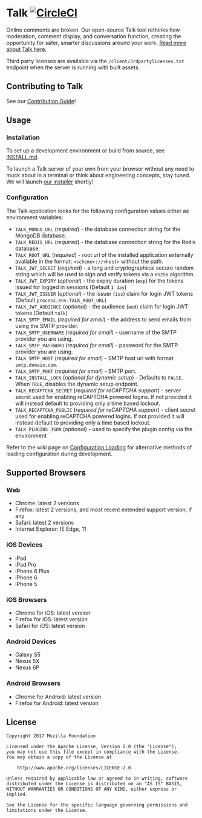 # Talk [![CircleCI](https://circleci.com/gh/coralproject/talk.svg?style=svg)](https://circleci.com/gh/coralproject/talk)

Online comments are broken. Our open-source Talk tool rethinks how moderation, comment display, and conversation function, creating the opportunity for safer, smarter discussions around your work. [Read more about Talk here.](https://coralproject.net/products/talk.html)

Third party licenses are available via the `/client/3rdpartylicenses.txt`
endpoint when the server is running with built assets.

## Contributing to Talk

See our [Contribution Guide](https://github.com/coralproject/talk/blob/master/CONTRIBUTING.md)!

## Usage

### Installation

To set up a development environment or build from source, see [INSTALL.md](https://github.com/coralproject/talk/blob/master/INSTALL.md).

To launch a Talk server of your own from your browser without any need to muck about in a terminal or think about engineering concepts, stay tuned. We will launch [our installer](https://github.com/coralproject/talk-install) shortly!


### Configuration

The Talk application looks for the following configuration values either as environment variables:

- `TALK_MONGO_URL` (*required*) - the database connection string for the MongoDB database.
- `TALK_REDIS_URL` (*required*) - the database connection string for the Redis database.
- `TALK_ROOT_URL` (*required*) - root url of the installed application externally
available in the format: `<scheme>://<host>` without the path.
- `TALK_JWT_SECRET` (*required*) - a long and cryptographical secure random string which will be used to
sign and verify tokens via a `HS256` algorithm.
- `TALK_JWT_EXPIRY` (_optional_) - the expiry duration (`exp`) for the tokens issued for logged in sessions (Default `1 day`)
- `TALK_JWT_ISSUER` (_optional_) - the issuer (`iss`) claim for login JWT tokens (Default `process.env.TALK_ROOT_URL`)
- `TALK_JWT_AUDIENCE` (_optional_) - the audience (`aud`) claim for login JWT tokens (Default `talk`)
- `TALK_SMTP_EMAIL` (*required for email*) - the address to send emails from using the
  SMTP provider.
- `TALK_SMTP_USERNAME` (*required for email*) - username of the SMTP provider you are using.
- `TALK_SMTP_PASSWORD` (*required for email*) - password for the SMTP provider you are using.
- `TALK_SMTP_HOST` (*required for email*) - SMTP host url with format `smtp.domain.com`.
- `TALK_SMTP_PORT` (*required for email*) - SMTP port.
- `TALK_INSTALL_LOCK` (_optional for dynamic setup_) - Defaults to `FALSE`. When `TRUE`, disables the dynamic setup endpoint.
- `TALK_RECAPTCHA_SECRET` (*required for reCAPTCHA support*) - server secret used for enabling reCAPTCHA powered logins. If not provided it will instead default to providing only a time based lockout.
- `TALK_RECAPTCHA_PUBLIC` (*required for reCAPTCHA support*) - client secret used for enabling reCAPTCHA powered logins. If not provided it will instead default to providing only a time based lockout.
- `TALK_PLUGINS_JSON` (_optional_) - used to specify the plugin config via the environment

Refer to the wiki page on [Configuration Loading](https://github.com/coralproject/talk/wiki/Configuration-Loading) for
alternative methods of loading configuration during development.

## Supported Browsers

### Web

- Chrome: latest 2 versions
- Firefox: latest 2 versions, and most recent extended support version, if any
- Safari: latest 2 versions
- Internet Explorer: IE Edge, 11

### iOS Devices

- iPad
- iPad Pro
- iPhone 6 Plus
- iPhone 6
- iPhone 5

### iOS Browsers

- Chrome for iOS: latest version
- Firefox for iOS: latest version
- Safari for iOS: latest version

### Android Devices

- Galaxy S5
- Nexus 5X
- Nexus 6P

### Android Browsers

- Chrome for Android: latest version
- Firefox for Android: latest version

## License

    Copyright 2017 Mozilla Foundation

    Licensed under the Apache License, Version 2.0 (the "License");
    you may not use this file except in compliance with the License.
    You may obtain a copy of the License at

        http://www.apache.org/licenses/LICENSE-2.0

    Unless required by applicable law or agreed to in writing, software distributed under the License is distributed on an "AS IS" BASIS, WITHOUT WARRANTIES OR CONDITIONS OF ANY KIND, either express or implied.

    See the License for the specific language governing permissions and limitations under the License.
